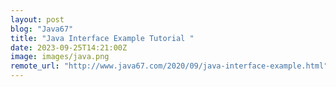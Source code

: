 ```yaml
---
layout: post
blog: "Java67"
title: "Java Interface Example Tutorial "
date: 2023-09-25T14:21:00Z
image: images/java.png
remote_url: "http://www.java67.com/2020/09/java-interface-example.html"
---
```

